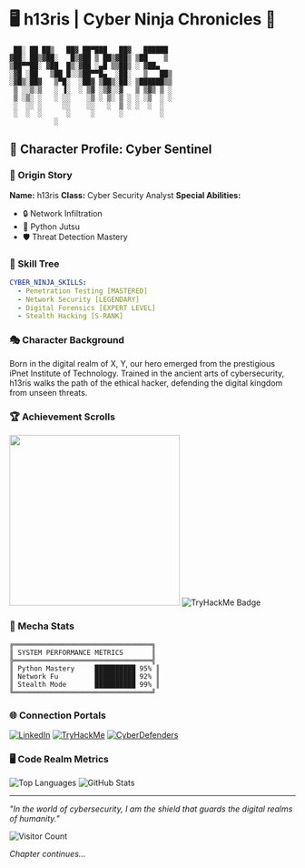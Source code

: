 # 🖥️ h13ris | Cyber Ninja Chronicles 🥷

```
 ██░ ██ ██▒   ██▓ ██▀███   ██▓   ██████  
▓██░ ██▒▓██░   █▒▓██ ▒ ██▒▓██▒ ▒██    ▒  
▒██▀▀██░ ▓██  █▒░▓██ ░▄█ ▒▒██▒ ░ ▓██▄    
░▓█ ░██   ▒██ █░░▒██▀▀█▄  ░██░   ▒   ██▒ 
░▓█▒░██▓   ▒▀█░  ░██▓ ▒██▒░██░ ▒██████▒▒ 
 ▒ ░░▒░▒   ░ ▐░  ░ ▒▓ ░▒▓░░▓   ▒ ▒▓▒ ▒ ░ 
 ▒ ░▒░ ░   ░ ░░    ░▒ ░ ▒░ ▒ ░ ░ ░▒  ░ ░ 
 ░  ░░ ░     ░░    ░░   ░  ▒ ░ ░  ░  ░   
 ░  ░  ░      ░     ░      ░         ░   
           ░                             
```

## 🌟 Character Profile: Cyber Sentinel

### 📜 Origin Story

**Name:** h13ris
**Class:** Cyber Security Analyst
**Special Abilities:** 
- 🔒 Network Infiltration
- 🐍 Python Jutsu
- 🛡️ Threat Detection Mastery

### 🏅 Skill Tree

```yaml
CYBER_NINJA_SKILLS:
  - Penetration Testing [MASTERED]
  - Network Security [LEGENDARY]
  - Digital Forensics [EXPERT LEVEL]
  - Stealth Hacking [S-RANK]
```

### 🎭 Character Background

Born in the digital realm of X, Y, our hero emerged from the prestigious iPnet Institute of Technology. Trained in the ancient arts of cybersecurity, h13ris walks the path of the ethical hacker, defending the digital kingdom from unseen threats.

### 🏆 Achievement Scrolls

<img src="https://cyberdefenders-storage.s3.me-central-1.amazonaws.com/profile-badges/h13ris.png" width="300" />
<img src="https://tryhackme-badges.s3.amazonaws.com/h13ris.png" alt="TryHackMe Badge" />


### 🤖 Mecha Stats

```
╔══════════════════════════════════╗
║ SYSTEM PERFORMANCE METRICS       ║
╠══════════════════════════════════╣
║ Python Mastery     ██████████ 95% ║
║ Network Fu         ██████████ 92% ║
║ Stealth Mode       ██████████ 99% ║
╚══════════════════════════════════╝
```

### 🌐 Connection Portals

[![LinkedIn](https://img.shields.io/badge/LINKEDIN-ACTIVATE-blue?style=for-the-badge&logo=linkedin)](https://www.linkedin.com/in/h13ris/)
[![TryHackMe](https://img.shields.io/badge/TRYHACKME-ENGAGE-black?style=for-the-badge&logo=tryhackme)](https://tryhackme.com/p/h13ris)
[![CyberDefenders](https://img.shields.io/badge/CYBERDEFENDERS-CONNECT-red?style=for-the-badge&logo=cybersecurity)](https://cyberdefenders.org/p/h13ris)

### 🖥️ Code Realm Metrics

![Top Languages](https://github-readme-stats.vercel.app/api/top-langs/?username=hi3ris&layout=compact&theme=dark)
![GitHub Stats](https://github-readme-stats.vercel.app/api?username=hi3ris&show_icons=true&theme=dark)

---

*"In the world of cybersecurity, I am the shield that guards the digital realms of humanity."*

![Visitor Count](https://komarev.com/ghpvc/?username=RaffeeJoffer&color=blueviolet)

*Chapter continues...*
